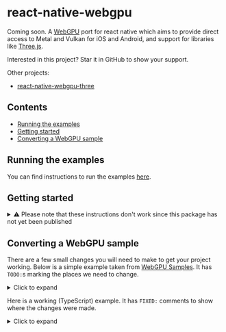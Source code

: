 # react-native-webgpu

Coming soon. A [WebGPU](https://developer.mozilla.org/en-US/docs/Web/API/WebGPU_API) port for react native which aims to provide direct access to Metal and Vulkan for iOS and Android, and support for libraries like [Three.js](https://threejs.org).

Interested in this project? Star it in GitHub to show your support.

Other projects:

- [react-native-webgpu-three](../react-native-webgpu-three)

## Contents

- [Running the examples](#running-the-examples)
- [Getting started](#getting-started)
- [Converting a WebGPU sample](#converting-a-webgpu-sample)

## Running the examples

You can find instructions to run the examples [here](../../examples/Example).

## Getting started

<details>
<summary>
⚠️ Please note that these instructions don't work since this package has not yet been published
</summary>

- Install packages

```shell
yarn add react-native-webgpu
```

- Install pods

```shell
cd ios
pod install
cd ..
```

- Import `react-native-webgpu` in your root `index.js` file so it can install on app startup

```javascript
// src/index.js
import 'react-native-webgpu';
```

- Add plugin to `babel.config.js` to support `.wgsl` files

```javascript
// babel.config.js
modules.exports = {
  plugins: [require('react-native-webgpu/babel-plugin-transform-wgsl')],
};
```

- Add to `metro.config.js` to support `.wgsl` files

```javascript
// metro.config.js
const defaultConfig = getDefaultConfig(__dirname);
const webGpuConfig = require('react-native-webgpu/metro');
const config = {
  resolver: {
    sourceExts: [
      ...defaultConfig.resolver.sourceExts,
      ...webGpuConfig.resolver.sourceExts,
    ],
  },
};
```

- TypeScript only, add global types to `tsconfig.json`

```json
{
  "include": [
    "node_modules/react-native-webgpu/types/webGpuTypes.d.ts",
    "node_modules/react-native-webgpu/types/globals.d.ts",
    "node_modules/react-native-webgpu/types/wgsl.d.ts"
  ]
}
```

</details>

## Converting a WebGPU sample

There are a few small changes you will need to make to get your project working. Below is a simple example taken from [WebGPU Samples](https://webgpu.github.io/webgpu-samples/?sample=helloTriangle). It has `TODO:`s marking the places we need to change.

<details>
<summary>Click to expand</summary>

```typescript
import triangleVertWGSL from '../../shaders/triangle.vert.wgsl';
import redFragWGSL from '../../shaders/red.frag.wgsl';
import { quitIfWebGPUNotAvailable } from '../util';

const canvas = document.querySelector('canvas') as HTMLCanvasElement; // TODO: Remove web api
const adapter = await navigator.gpu?.requestAdapter(); // TODO: Use the navigator from `react-native-webgpu` instead of `global`
const device = await adapter?.requestDevice();
quitIfWebGPUNotAvailable(adapter, device); // TODO: Remove since web gpu is always supported 🎉

const context = canvas.getContext('webgpu') as GPUCanvasContext; // TODO: Use the context from `react-native-webgpu`

const devicePixelRatio = window.devicePixelRatio; // TODO: Remove sizing as we use React to layout our views
canvas.width = canvas.clientWidth * devicePixelRatio;
canvas.height = canvas.clientHeight * devicePixelRatio;
const presentationFormat = navigator.gpu.getPreferredCanvasFormat();

context.configure({
  device,
  format: presentationFormat,
  alphaMode: 'premultiplied',
});

const pipeline = device.createRenderPipeline({
  layout: 'auto',
  vertex: {
    // TODO: `entryPoint` must be specified in `react-native-webgpu`
    module: device.createShaderModule({
      code: triangleVertWGSL,
    }),
  },
  fragment: {
    // TODO: `entryPoint` must be specified in `react-native-webgpu`
    module: device.createShaderModule({
      code: redFragWGSL,
    }),
    targets: [
      {
        format: presentationFormat,
      },
    ],
  },
  primitive: {
    topology: 'triangle-list',
  },
});

function frame() {
  const commandEncoder = device.createCommandEncoder();
  const textureView = context.getCurrentTexture().createView();

  const renderPassDescriptor: GPURenderPassDescriptor = {
    colorAttachments: [
      {
        view: textureView,
        clearValue: [0, 0, 0, 1],
        loadOp: 'clear',
        storeOp: 'store',
      },
    ],
  };

  const passEncoder = commandEncoder.beginRenderPass(renderPassDescriptor);
  passEncoder.setPipeline(pipeline);
  passEncoder.draw(3);
  passEncoder.end();

  device.queue.submit([commandEncoder.finish()]);
  // TODO: We need to tell the surface to present itself onscreen
  requestAnimationFrame(frame);
}
// TODO: Use `requestAnimationFrame` from `react-native-webgpu` so it is called in sync with the screen refresh rate, and automatically cancels on unmount
requestAnimationFrame(frame);
```

</details>

Here is a working (TypeScript) example. It has `FIXED:` comments to show where the changes were made.

<details>
<summary>Click to expand</summary>

```typescript jsx
import React from 'react';
import { WebGpuView, type WebGpuViewProps } from 'react-native-webgpu';
import triangleVertWGSL from '../../shaders/triangle.vert.wgsl';
import redFragWGSL from '../../shaders/red.frag.wgsl';

export function HelloTriangle() {
  // FIXED: get context, navigator and requestAnimationFrame from `react-native-webgpu` callback
  const onCreateSurface: WebGpuViewProps['onCreateSurface'] = async ({context, navigator, requestAnimationFrame}) => {
    const adapter = await navigator.gpu.requestAdapter();
    const device = await adapter!.requestDevice();

    const presentationFormat = navigator.gpu.getPreferredCanvasFormat();

    context.configure({
      device,
      format: presentationFormat,
      alphaMode: "premultiplied",
    });

    const pipeline = device.createRenderPipeline({
      layout: 'auto',
      vertex: {
        // FIXED: The shader function in `triangleVertWGSL` is called `main` so that's our entry point
        entryPoint: 'main',
        module: device.createShaderModule({
          code: triangleVertWGSL,
        }),
      },
      fragment: {
        // FIXED: The shader function in `redFragWGSL` is also called `main` so that's our entry point
        entryPoint: 'main',
        module: device.createShaderModule({
          code: redFragWGSL,
        }),
        targets: [
          {
            format: presentationFormat,
          },
        ],
      },
      primitive: {
        topology: 'triangle-list',
      },
    });

    function frame() {
      // FIXED: `getCurrentTexture()` can return `null` in `react-native-webgpu`
      const framebuffer = context.getCurrentTexture();
      if (!framebuffer) {
        requestAnimationFrame(frame);
        return;
      }

      const commandEncoder = device.createCommandEncoder();
      const textureView = framebuffer.createView();

      const renderPassDescriptor: GPURenderPassDescriptor = {
        colorAttachments: [
          {
            view: textureView,
            clearValue: [0, 0, 0, 1],
            loadOp: 'clear',
            storeOp: 'store',
          },
        ],
      }

      const passEncoder = commandEncoder.beginRenderPass(renderPassDescriptor);
      passEncoder.setPipeline(pipeline);
      passEncoder.draw(3);
      passEncoder.end();

      device.queue.submit([commandEncoder.finish()]);
      // FIXED: Add context.presentSurface() to display the surface
      context.presentSurface();
      requestAnimationFrame(frame);
    }
    requestAnimationFrame(frame);
  };

  return <WebGpuView onCreateSurface={onCreateSurface} style={{flex: 1}} />;
}
```

</details>
